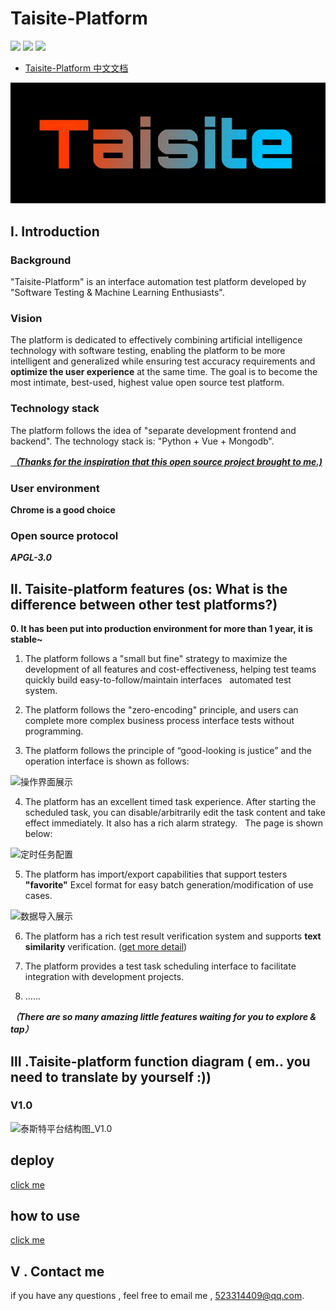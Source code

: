 # Taisite-Platform

![](https://img.shields.io/badge/-%20marvelous-orange) ![](https://img.shields.io/badge/-%20gogeous-grey) ![](https://img.shields.io/badge/-%20elegant-blue)   

+ [Taisite-Platform 中文文档](https://github.com/amazingTest/Taisite-Platform/blob/master/README_CN.md)

![泰斯特平台LOGO.png](https://github.com/amazingTest/Taisite-Platform/blob/master/images/泰斯特平台LOGO.png)

## Ⅰ. Introduction

### Background

"Taisite-Platform" is an interface automation test platform developed by "Software Testing & Machine Learning Enthusiasts".

### Vision

The platform is dedicated to effectively combining artificial intelligence technology with software testing, enabling 
the platform to be more intelligent and generalized while ensuring test accuracy requirements
and **optimize the user experience** at the same time. The goal is to become the most intimate, best-used, 
highest value open source test platform.
 
### Technology stack

The platform follows the idea of "separate development frontend and backend". The technology stack is: "Python + Vue + Mongodb".
 
 [***（Thanks for the inspiration that this open source project brought to me.)***](https://github.com/githublitao/api_automation_test) 

### User environment

**Chrome is a good choice**

### Open source protocol

***APGL-3.0***


## Ⅱ. Taisite-platform features (os: What is the difference between other test platforms?)

 **0. It has been put into production environment for more than 1 year, it is stable~**
 
 1. The platform follows a "small but fine" strategy to maximize the development of all features and cost-effectiveness, helping test teams quickly build easy-to-follow/maintain interfaces
  automated test system.
 
 2. The platform follows the "zero-encoding" principle, and users can complete more complex business process interface tests without programming.
 
 3. The platform follows the principle of “good-looking is justice” and the operation interface is shown as follows:
 
 ![操作界面展示](https://github.com/amazingTest/Taisite-Platform/blob/master/images/操作界面展示.png)
 
 4. The platform has an excellent timed task experience. After starting the scheduled task, you can disable/arbitrarily edit the task content and take effect immediately. It also has a rich alarm strategy.
  The page is shown below:
 
 ![定时任务配置](https://github.com/amazingTest/Taisite-Platform/blob/master/images/定时任务配置.png)
 
 5. The platform has import/export capabilities that support testers **"favorite"** Excel format for easy batch generation/modification of use cases.
 
 ![数据导入展示](https://github.com/amazingTest/Taisite-Platform/blob/master/images/数据导入展示.png)
 
 6. The platform has a rich test result verification system and supports **text similarity** verification.
 ([get more detail](https://juejin.im/post/5cfe1dd96fb9a07ed7407321))
 
 7. The platform provides a test task scheduling interface to facilitate integration with development projects.
 
 8. ......
 
 ***（There are so many amazing little features waiting for you to explore & tap）***
 

## Ⅲ .Taisite-platform function diagram ( em.. you need to translate by yourself :))

### V1.0

![泰斯特平台结构图_V1.0](https://github.com/amazingTest/Taisite-Platform/blob/master/images/泰斯特平台结构图_V1.0.png)

## deploy

[click me](https://mp.weixin.qq.com/s/bLyDWHCAPCshF8vmbSHtWw)

## how to use

[click me](https://shimo.im/docs/8TqxG3Ttjvj9yT8T)

## V . Contact me

if you have any questions , feel free to email me , 523314409@qq.com.




